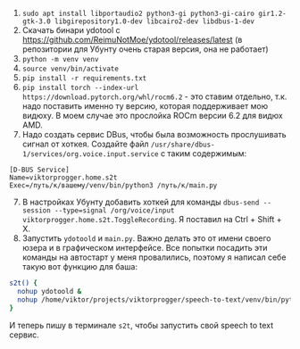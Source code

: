 1. `sudo apt install libportaudio2 python3-gi python3-gi-cairo gir1.2-gtk-3.0 libgirepository1.0-dev libcairo2-dev libdbus-1-dev`
2. Скачать бинари ydotool c https://github.com/ReimuNotMoe/ydotool/releases/latest (в репозитории для Убунту очень старая версия, она не работает)
3. `python -m venv venv`
4. `source venv/bin/activate`
5. `pip install -r requirements.txt`
6. `pip install torch --index-url https://download.pytorch.org/whl/rocm6.2` - это ставим отдельно, т.к. надо поставить именно ту версию, которая поддерживает мою видюху. В моем случае это прослойка ROCm версии 6.2 для видюх AMD.
7. Надо создать сервис DBus, чтобы была возможность прослушивать сигнал от хоткея. Создайте файл `/usr/share/dbus-1/services/org.voice.input.service` с таким содержимым:
  ```
  [D-BUS Service]
  Name=viktorprogger.home.s2t
  Exec=/путь/к/вашему/venv/bin/python3 /путь/к/main.py
  ```
7. В настройках Убунту добавить хоткей для команды `dbus-send --session --type=signal /org/voice/input viktorprogger.home.s2t.ToggleRecording`. Я поставил на Ctrl + Shift + X.
8. Запустить `ydotoold` и `main.py`. Важно делать это от имени своего юзера и в графическом интерфейсе. Все попытки посадить эти команды на автостарт у меня провалились, поэтому я написал себе такую вот функцию для баша:
  ```bash
  s2t() {
    nohup ydotoold &
    nohup /home/viktor/projects/viktorprogger/speech-to-text/venv/bin/python3 /home/viktor/projects/viktorprogger/speech-to-text/main.py &
  }
  ```
  И теперь пишу в терминале `s2t`, чтобы запустить свой speech to text сервис.
